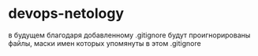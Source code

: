 # devops-netology
в будущем благодаря добавленному .gitignore будут проигнорированы файлы, маски имен которых упомянуты в этом .gitignore 